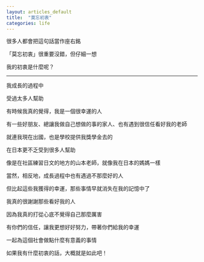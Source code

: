 ```yaml
---
layout: articles_default
title:  "莫忘初衷"
categories: life
---
```


很多人都會把這句話當作座右銘

「莫忘初衷」很重要沒錯，但仔細一想

我的初衷是什麼呢？

---

我成長的過程中

受過太多人幫助

有時候我真的覺得，我是一個很幸運的人

有一些好朋友、總讓我做自己想做的事的家人、也有遇到很信任看好我的老師

就連我現在出國，也是學校提供我獎學金去的

在日本更不乏受到很多人幫助

像是在社區練習日文的地方的山本老師，就像我在日本的媽媽一樣

當然，相反地，成長過程中也有遇過不那麼好的人

但比起這些我獲得的幸運，那些事情早就消失在我的記憶中了

我真的很謝謝那些看好我的人

因為我真的打從心底不覺得自己那麼厲害

有你們的信任，讓我更想好好努力，帶著你們給我的幸運

一起為這個社會做點什麼有意義的事情

如果我有什麼初衷的話，大概就是如此吧！








